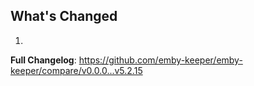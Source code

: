 ## What's Changed

1.

**Full Changelog**: https://github.com/emby-keeper/emby-keeper/compare/v0.0.0...v5.2.15
